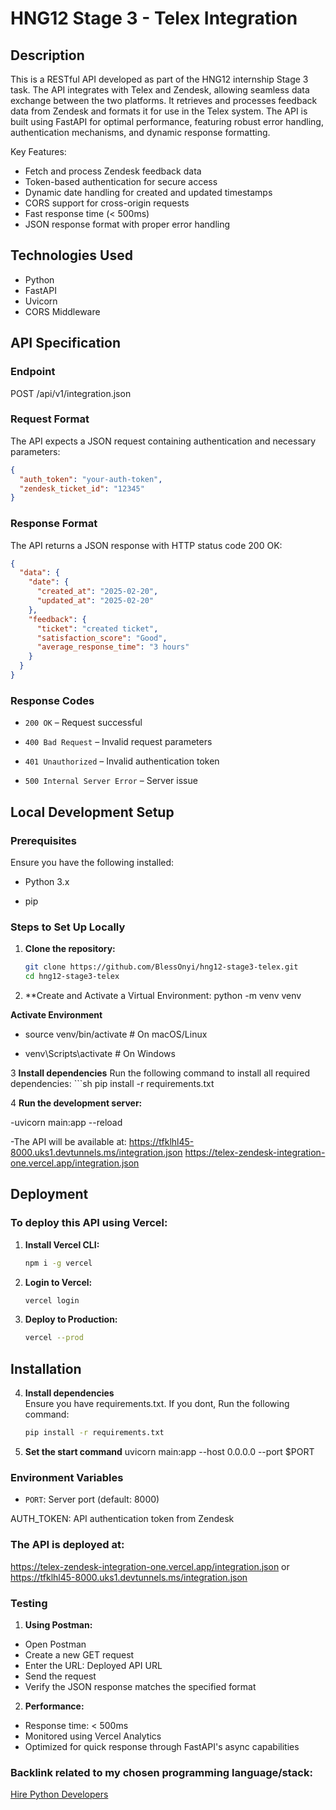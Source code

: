 # HNG12 Stage 3 - Telex Integration

## Description

This is a RESTful API developed as part of the HNG12 internship Stage 3 task. The API integrates with Telex and Zendesk, allowing seamless data exchange between the two platforms. It retrieves and processes feedback data from Zendesk and formats it for use in the Telex system. The API is built using FastAPI for optimal performance, featuring robust error handling, authentication mechanisms, and dynamic response formatting.

Key Features:

- Fetch and process Zendesk feedback data
- Token-based authentication for secure access
- Dynamic date handling for created and updated timestamps
- CORS support for cross-origin requests
- Fast response time (< 500ms)
- JSON response format with proper error handling

## Technologies Used

- Python
- FastAPI
- Uvicorn
- CORS Middleware

## API Specification

### Endpoint
POST /api/v1/integration.json

### Request Format

The API expects a JSON request containing authentication and necessary parameters:
```json
{
  "auth_token": "your-auth-token",
  "zendesk_ticket_id": "12345"
}
```


### Response Format

The API returns a JSON response with HTTP status code 200 OK:
```json
{
  "data": {
    "date": {
      "created_at": "2025-02-20",
      "updated_at": "2025-02-20"
    },
    "feedback": {
      "ticket": "created ticket",
      "satisfaction_score": "Good",
      "average_response_time": "3 hours"
    }
  }
}
```

### Response Codes

- `200 OK` – Request successful

- `400 Bad Request` – Invalid request parameters

- `401 Unauthorized` – Invalid authentication token

- `500 Internal Server Error` – Server issue


## Local Development Setup

### Prerequisites

Ensure you have the following installed:

- Python 3.x

- pip

### Steps to Set Up Locally

1. **Clone the repository:**
    ```sh
    git clone https://github.com/BlessOnyi/hng12-stage3-telex.git
    cd hng12-stage3-telex

2. **Create and Activate a Virtual Environment:
    python -m venv venv

**Activate Environment**

- source venv/bin/activate  # On macOS/Linux

- venv\Scripts\activate  # On Windows

3 **Install dependencies**
    Run the following command to install all required dependencies:
    ```sh
    pip install -r requirements.txt

4 **Run the development server:**

-uvicorn main:app --reload

-The API will be available at: https://tfklhl45-8000.uks1.devtunnels.ms/integration.json
https://telex-zendesk-integration-one.vercel.app/integration.json


## Deployment

### To deploy this API using Vercel:
1. **Install Vercel CLI:**  
   ```sh
   npm i -g vercel

2. **Login to Vercel:**  
   ```sh
   vercel login


3. **Deploy to Production:**
   ```sh
   vercel --prod


## Installation
4. **Install dependencies**  
   Ensure you have requirements.txt. If you dont, Run the following command:
   ```sh
   pip install -r requirements.txt

5. **Set the start command**
  uvicorn main:app --host 0.0.0.0 --port $PORT

### Environment Variables  
- `PORT`: Server port (default: 8000)

AUTH_TOKEN: API authentication token from Zendesk

### The API is deployed at:

https://telex-zendesk-integration-one.vercel.app/integration.json
or 
https://tfklhl45-8000.uks1.devtunnels.ms/integration.json

### Testing
1. **Using Postman:**

- Open Postman
- Create a new GET request
- Enter the URL: Deployed API URL
- Send the request
- Verify the JSON response matches the specified format

2. **Performance:**
- Response time: < 500ms
- Monitored using Vercel Analytics
- Optimized for quick response through FastAPI's async capabilities


### Backlink related to my chosen programming language/stack:
[Hire Python Developers](https://hng.tech/hire/python-developers)


